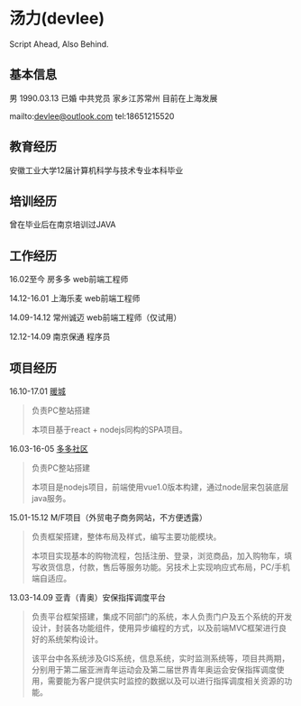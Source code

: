 # 汤力(devlee)
Script Ahead, Also Behind.
## 基本信息
男 1990.03.13 已婚 中共党员 家乡江苏常州 目前在上海发展

mailto:devlee@outlook.com tel:18651215520
## 教育经历
安徽工业大学12届计算机科学与技术专业本科毕业

## 培训经历
曾在毕业后在南京培训过JAVA

## 工作经历

16.02至今 房多多 web前端工程师

14.12-16.01 上海乐麦 web前端工程师

14.09-14.12 常州诚迈 web前端工程师（仅试用）

12.12-14.09 南京保通 程序员

## 项目经历

16.10-17.01 [暖城](https://nc.fangdd.com/web)

> 负责PC整站搭建
>
> 本项目基于react + nodejs同构的SPA项目。

16.03-16-05 [多多社区](http://www.fangdd.com/group)

> 负责PC整站搭建
> 
> 本项目是nodejs项目，前端使用vue1.0版本构建，通过node层来包装底层java服务。

15.01-15.12 M/F项目（外贸电子商务网站，不方便透露）

> 负责框架搭建，整体布局及样式，编写主要功能模块。
> 
> 本项目实现基本的购物流程，包括注册、登录，浏览商品，加入购物车，填写收货信息，付款，售后等服务功能。另技术上实现响应式布局，PC/手机端自适应。

13.03-14.09 亚青（青奥）安保指挥调度平台

> 负责平台框架搭建，集成不同部门的系统，本人负责门户及五个系统的开发设计，封装各功能组件，使用异步编程的方式，以及前端MVC框架进行良好的系统架构设计。
> 
> 该平台中各系统涉及GIS系统，信息系统，实时监测系统等，项目共两期，分别用于第二届亚洲青年运动会及第二届世界青年奥运会安保指挥调度使用，需要能为客户提供实时监控的数据以及可以进行指挥调度相关资源的功能。
